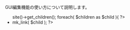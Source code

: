 

GUI編集機能の使い方について説明します。


<ul>
<?php
$children = $px->site()->get_children();
foreach( $children as $child ){
?>
	<li><?php print $px->mk_link( $child ); ?></li>
<?php
}
?>
</ul>